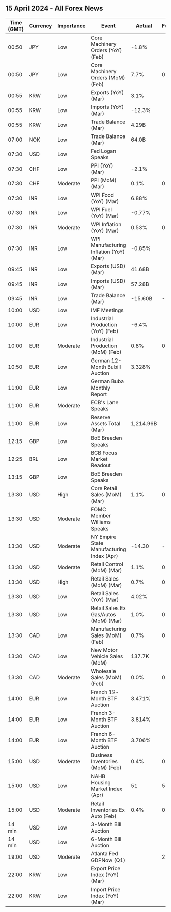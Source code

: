 ## 15 April 2024 - All Forex News

| Time (GMT) | Currency | Importance | Event | Actual | Forecast | Previous |
|------|----------|------------|-------|--------|----------|----------|
| 00:50 | JPY | Low | Core Machinery Orders (YoY) (Feb) | -1.8% |  | -10.9% |
| 00:50 | JPY | Low | Core Machinery Orders (MoM) (Feb) | 7.7% | 0.8% | -1.7% |
| 00:55 | KRW | Low | Exports (YoY) (Mar) | 3.1% |  | 3.1% |
| 00:55 | KRW | Low | Imports (YoY) (Mar) | -12.3% |  | -12.3% |
| 00:55 | KRW | Low | Trade Balance (Mar) | 4.29B |  | 4.28B |
| 07:00 | NOK | Low | Trade Balance (Mar) | 64.0B |  | 51.7B |
| 07:30 | USD | Low | Fed Logan Speaks |  |  |  |
| 07:30 | CHF | Low | PPI (YoY) (Mar) | -2.1% |  | -2.0% |
| 07:30 | CHF | Moderate | PPI (MoM) (Mar) | 0.1% | 0.2% | 0.1% |
| 07:30 | INR | Low | WPI Food (YoY) (Mar) | 6.88% |  | 6.95% |
| 07:30 | INR | Low | WPI Fuel (YoY) (Mar) | -0.77% |  | -1.59% |
| 07:30 | INR | Moderate | WPI Inflation (YoY) (Mar) | 0.53% | 0.51% | 0.20% |
| 07:30 | INR | Low | WPI Manufacturing Inflation (YoY) (Mar) | -0.85% |  | -1.27% |
| 09:45 | INR | Low | Exports (USD) (Mar) | 41.68B |  | 41.40B |
| 09:45 | INR | Low | Imports (USD) (Mar) | 57.28B |  | 60.11B |
| 09:45 | INR | Low | Trade Balance (Mar) | -15.60B | -18.78B | -18.71B |
| 10:00 | USD | Low | IMF Meetings |  |  |  |
| 10:00 | EUR | Low | Industrial Production (YoY) (Feb) | -6.4% |  | -6.6% |
| 10:00 | EUR | Moderate | Industrial Production (MoM) (Feb) | 0.8% | 0.8% | -3.0% |
| 10:50 | EUR | Low | German 12-Month Bubill Auction | 3.328% |  | 3.390% |
| 11:00 | EUR | Low | German Buba Monthly Report |  |  |  |
| 11:00 | EUR | Moderate | ECB's Lane Speaks |  |  |  |
| 11:00 | EUR | Low | Reserve Assets Total (Mar) | 1,214.96B |  | 1,156.11B |
| 12:15 | GBP | Low | BoE Breeden Speaks |  |  |  |
| 12:25 | BRL | Low | BCB Focus Market Readout |  |  |  |
| 13:15 | GBP | Low | BoE Breeden Speaks |  |  |  |
| 13:30 | USD | High | Core Retail Sales (MoM) (Mar) | 1.1% | 0.5% | 0.6% |
| 13:30 | USD | Moderate | FOMC Member Williams Speaks |  |  |  |
| 13:30 | USD | Moderate | NY Empire State Manufacturing Index (Apr) | -14.30 | -5.20 | -20.90 |
| 13:30 | USD | Moderate | Retail Control (MoM) (Mar) | 1.1% | 0.4% | 0.3% |
| 13:30 | USD | High | Retail Sales (MoM) (Mar) | 0.7% | 0.4% | 0.9% |
| 13:30 | USD | Low | Retail Sales (YoY) (Mar) | 4.02% |  | 2.11% |
| 13:30 | USD | Low | Retail Sales Ex Gas/Autos (MoM) (Mar) | 1.0% | 0.3% | 0.5% |
| 13:30 | CAD | Low | Manufacturing Sales (MoM) (Feb) | 0.7% | 0.7% | 0.2% |
| 13:30 | CAD | Low | New Motor Vehicle Sales (MoM) | 137.7K |  | 116.9K |
| 13:30 | CAD | Moderate | Wholesale Sales (MoM) (Feb) | 0.0% | 0.8% | -0.2% |
| 14:00 | EUR | Low | French 12-Month BTF Auction | 3.471% |  | 3.461% |
| 14:00 | EUR | Low | French 3-Month BTF Auction | 3.814% |  | 3.827% |
| 14:00 | EUR | Low | French 6-Month BTF Auction | 3.706% |  | 3.697% |
| 15:00 | USD | Moderate | Business Inventories (MoM) (Feb) | 0.4% | 0.3% | 0.0% |
| 15:00 | USD | Low | NAHB Housing Market Index (Apr) | 51 | 51 | 51 |
| 15:00 | USD | Moderate | Retail Inventories Ex Auto (Feb) | 0.4% | 0.4% | 0.3% |
| 14 min | USD | Low | 3-Month Bill Auction |  |  | 5.225% |
| 14 min | USD | Low | 6-Month Bill Auction |  |  | 5.120% |
| 19:00 | USD | Moderate | Atlanta Fed GDPNow (Q1) |  | 2.4% | 2.4% |
| 22:00 | KRW | Low | Export Price Index (YoY) (Mar) |  |  | 4.2% |
| 22:00 | KRW | Low | Import Price Index (YoY) (Mar) |  |  | -0.2% |
